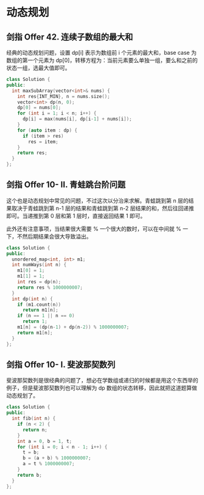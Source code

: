 # 动态规划

## 剑指 Offer 42. 连续子数组的最大和

经典的动态规划问题，设置 dp[i] 表示为数组前 i 个元素的最大和，base case 为数组的第一个元素为 dp[0]，转移方程为：当前元素要么单独一组，要么和之前的状态一组，选最大值即可。

```cpp
class Solution {
public:
  int maxSubArray(vector<int>& nums) {
    int res{INT_MIN}, n = nums.size();
    vector<int> dp(n, 0);
    dp[0] = nums[0];
    for (int i = 1; i < n; i++) {
      dp[i] = max(nums[i], dp[i-1] + nums[i]);
    }
    for (auto item : dp) {
      if (item > res)
        res = item;
    }
    return res;
  }
};
```

## 剑指 Offer 10- II. 青蛙跳台阶问题

这个也是动态规划中常见的问题，不过这次以分治来求解。青蛙跳到第 n 层的结果取决于青蛙跳到第 n-1 层的结果和青蛙跳到第 n-2 层结果的和，然后往回递推即可。当递推到第 0 层和第 1 层时，直接返回结果 1 即可。

此外还有注意事项，当结果很大需要 % 一个很大的数时，可以在中间就 % 一下，不然后期结果会很大导致溢出。

```cpp
class Solution {
public:
  unordered_map<int, int> m1;
  int numWays(int n) {
    m1[0] = 1;
    m1[1] = 1;
    int res = dp(n);
    return res % 1000000007;
  }
  int dp(int n) {
    if (m1.count(n))
      return m1[n];
    if (n == 1 || n == 0)
      return 1;
    m1[n] = (dp(n-1) + dp(n-2)) % 1000000007;
    return m1[n];
  }
};
```

## 剑指 Offer 10- I. 斐波那契数列

斐波那契数列是很经典的问题了，想必在学数组或递归的时候都是用这个东西举的例子，但是斐波那契数列也可以理解为 dp 数组的状态转移，因此就把这道题算做动态规划了。

```cpp
class Solution {
public:
  int fib(int n) {
    if (n < 2) {
      return n;
    }
    int a = 0, b = 1, t;
    for (int i = 0; i < n - 1; i++) {
      t = b;
      b = (a + b) % 1000000007;
      a = t % 1000000007;
    }
    return b;
  }
};
```